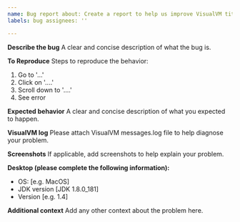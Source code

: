 ```yaml
---
name: Bug report about: Create a report to help us improve VisualVM title: ''
labels: bug assignees: ''

---
```


**Describe the bug**
A clear and concise description of what the bug is.

**To Reproduce**
Steps to reproduce the behavior:

1. Go to '...'
2. Click on '....'
3. Scroll down to '....'
4. See error

**Expected behavior**
A clear and concise description of what you expected to happen.

**VisualVM log**
Please attach VisualVM messages.log file to help diagnose your problem.

**Screenshots**
If applicable, add screenshots to help explain your problem.

**Desktop (please complete the following information):**

- OS: [e.g. MacOS]
- JDK version [JDK 1.8.0_181]
- Version [e.g. 1.4]

**Additional context**
Add any other context about the problem here.
